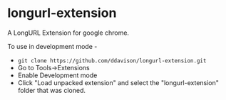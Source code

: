 longurl-extension
=================

A LongURL Extension for google chrome.

To use in development mode -
- ```git clone https://github.com/ddavison/longurl-extension.git```
- Go to Tools->Extensions
- Enable Development mode
- Click "Load unpacked extension" and select the "longurl-extension" folder that was cloned.
